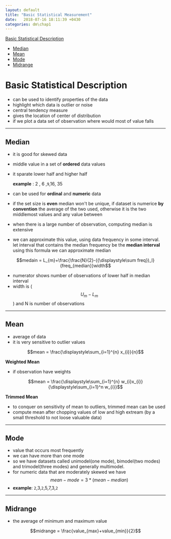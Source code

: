 ```yaml
---
layout: default
title: "Basic Statistical Measurement"
date:   2018-07-16 18:11:39 +0430
categories: dm\chap1
---
```

[Basic Statistical Description](#basic-statistical-description)  
 - [Median](#median)  
 - [Mean](#mean)  
 - [Mode](#mode)  
 - [Midrange](#midrange)  

# Basic Statistical Description
- can be used to identify properties of the data
- highlight which data is outlier or noise
- central tendency measure
- gives the location of center of distribution
- if we plot a data set of observation where would most of value falls

---
## Median
 - it is good for skewed data
 - middle value in a set of **ordered** data values
 - it sparate lower half and higher half  
    
    **example**  : 2 , 6 ,`9`,16, 35 

 - can be used for **ordinal** and **numeric** data
 - if the set size is **even** median won't be unique, if dataset is numerice **by convention** the average of the two used, otherwise it is the two middlemost values and any value between

 - when there is a large number of observation, computing median is extensive
 - we can approximate this value, using data frequency in some interval. let interval that contains the median frequency be the **median interval**			using this formula we can approximate median

$$medain = L_{m}+\frac{\frac{N}{2}-({\displaystyle\sum freq})_l}{freq_{median}}width$$

 - numerator shows number of observations of lower half in median interval 
 - width is ($$U_{m}-L_{m}$$) and N is number of observations

---
## Mean
- average of data  
- it is very sensitive to outlier values

$$mean = \frac{\displaystyle\sum_{i=1}^{n} x_{i}}{n}$$  

 **Weighted Mean**
- if observation have weights  

$$mean = \frac{\displaystyle\sum_{i=1}^{n} w_{i}x_{i}}{\displaystyle\sum_{i=1}^n w_{i}}$$  


 **Trimmed Mean**
 - to conquer on sensitivity of mean to outliers, trimmed mean can be used
 - compute mean after chopping values of low and high extream (by a small threshold to not loose valuable data)

---
## Mode
- value that occurs most frequently
- we can have more than one mode
- so we have datasets called unimodel(one mode), bimodel(two modes) and trimodel(three modes) and generally multimodel.
- for numeric data that are moderately skewed we have $$mean - mode = 3 *(mean - median)$$ 
- **example**:   `2`,3,`2`,5,7,3,`2` 

---
## Midrange
 - the average of minimum and maximum value

  $$midrange = \frac{value_{max}+value_{min}}{2}$$

